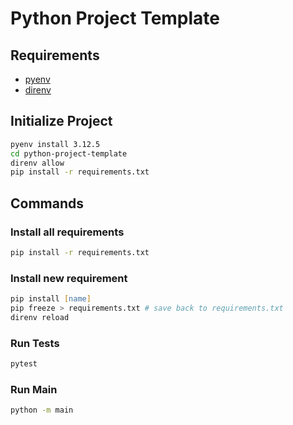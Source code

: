 # Python Project Template

## Requirements

 - [pyenv](https://github.com/pyenv/pyenv?tab=readme-ov-file#installation)
 - [direnv](https://direnv.net/docs/installation.html)

 ## Initialize Project

```zsh
pyenv install 3.12.5
cd python-project-template
direnv allow
pip install -r requirements.txt
```

## Commands

### Install all requirements

```zsh
pip install -r requirements.txt
```

### Install new requirement

```zsh
pip install [name]
pip freeze > requirements.txt # save back to requirements.txt
direnv reload
```

### Run Tests

```zsh
pytest
```

### Run Main
```zsh
python -m main
```